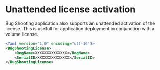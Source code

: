 # Unattended license activation

Bug Shooting application also supports an unattended activation of the license. This is usefull for application deployment in conjunction with a volume license.

```xml
<?xml version="1.0" encoding="utf-16"?>
<BugShootingLicense>
	<RegName>XXXXXXXXXXXXXX</RegName>
	<SerialID>XXXXXXXXXXXXXX</SerialID>
</BugShootingLicense>
```
